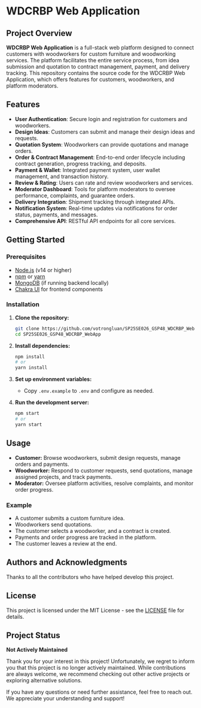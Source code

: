 # WDCRBP Web Application

## Project Overview

**WDCRBP Web Application** is a full-stack web platform designed to connect customers with woodworkers for custom furniture and woodworking services. The platform facilitates the entire service process, from idea submission and quotation to contract management, payment, and delivery tracking. This repository contains the source code for the WDCRBP Web Application, which offers features for customers, woodworkers, and platform moderators.

## Features

- **User Authentication**: Secure login and registration for customers and woodworkers.
- **Design Ideas**: Customers can submit and manage their design ideas and requests.
- **Quotation System**: Woodworkers can provide quotations and manage orders.
- **Order & Contract Management**: End-to-end order lifecycle including contract generation, progress tracking, and deposits.
- **Payment & Wallet**: Integrated payment system, user wallet management, and transaction history.
- **Review & Rating**: Users can rate and review woodworkers and services.
- **Moderator Dashboard**: Tools for platform moderators to oversee performance, complaints, and guarantee orders.
- **Delivery Integration**: Shipment tracking through integrated APIs.
- **Notification System**: Real-time updates via notifications for order status, payments, and messages.
- **Comprehensive API**: RESTful API endpoints for all core services.

## Getting Started

### Prerequisites

- [Node.js](https://nodejs.org/) (v14 or higher)
- [npm](https://www.npmjs.com/) or [yarn](https://yarnpkg.com/)
- [MongoDB](https://www.mongodb.com/) (if running backend locally)
- [Chakra UI](https://chakra-ui.com/) for frontend components

### Installation

1. **Clone the repository:**

   ```bash
   git clone https://github.com/votrongluan/SP25SE026_GSP48_WDCRBP_WebApp.git
   cd SP25SE026_GSP48_WDCRBP_WebApp
   ```

2. **Install dependencies:**

   ```bash
   npm install
   # or
   yarn install
   ```

3. **Set up environment variables:**

   - Copy `.env.example` to `.env` and configure as needed.

4. **Run the development server:**
   ```bash
   npm start
   # or
   yarn start
   ```

## Usage

- **Customer:** Browse woodworkers, submit design requests, manage orders and payments.
- **Woodworker:** Respond to customer requests, send quotations, manage assigned projects, and track payments.
- **Moderator:** Oversee platform activities, resolve complaints, and monitor order progress.

### Example

- A customer submits a custom furniture idea.
- Woodworkers send quotations.
- The customer selects a woodworker, and a contract is created.
- Payments and order progress are tracked in the platform.
- The customer leaves a review at the end.

## Authors and Acknowledgments

Thanks to all the contributors who have helped develop this project.

## License

This project is licensed under the MIT License - see the [LICENSE](LICENSE) file for details.

## Project Status

**Not Actively Maintained**

Thank you for your interest in this project! Unfortunately, we regret to inform you that this project is no longer actively maintained. While contributions are always welcome, we recommend checking out other active projects or exploring alternative solutions.

If you have any questions or need further assistance, feel free to reach out. We appreciate your understanding and support!

